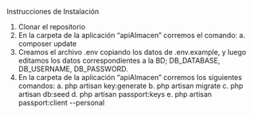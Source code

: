 Instrucciones de Instalación

1.	Clonar el repositorio
2.	En la carpeta de la aplicación “apiAlmacen” corremos el comando:
a.	composer update
3.	Creamos el archivo .env copiando los datos de .env.example, y luego editamos los datos correspondientes a la BD; DB_DATABASE, DB_USERNAME, DB_PASSWORD.
4.	En la carpeta de la aplicación “apiAlmacen” corremos los siguientes comandos:
a.	php artisan key:generate
b.	php artisan migrate
c.	php artisan db:seed
d.	php artisan passport:keys
e.	php artisan passport:client --personal


